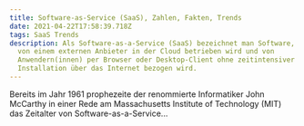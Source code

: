```yaml
---
title: Software-as-Service (SaaS), Zahlen, Fakten, Trends
date: 2021-04-22T17:58:39.718Z
tags: SaaS Trends
description: Als Software-as-a-Service (SaaS) bezeichnet man Software, welche
  von einem externen Anbieter in der Cloud betrieben wird und von
  Anwendern(innen) per Browser oder Desktop-Client ohne zeitintensiver
  Installation über das Internet bezogen wird.
---
```

Bereits im Jahr 1961 prophezeite der renommierte Informatiker John McCarthy in einer Rede am Massachusetts Institute of Technology (MIT) das Zeitalter von Software-as-a-Service...